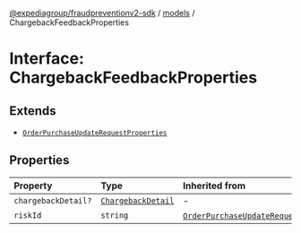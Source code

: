 [@expediagroup/fraudpreventionv2-sdk](../../index.md) / [models](../index.md) / ChargebackFeedbackProperties

# Interface: ChargebackFeedbackProperties

## Extends

- [`OrderPurchaseUpdateRequestProperties`](OrderPurchaseUpdateRequestProperties.md)

## Properties

| Property | Type | Inherited from |
| :------ | :------ | :------ |
| `chargebackDetail?` | [`ChargebackDetail`](../classes/ChargebackDetail.md) | - |
| `riskId` | `string` | [`OrderPurchaseUpdateRequestProperties`](OrderPurchaseUpdateRequestProperties.md).`riskId` |
